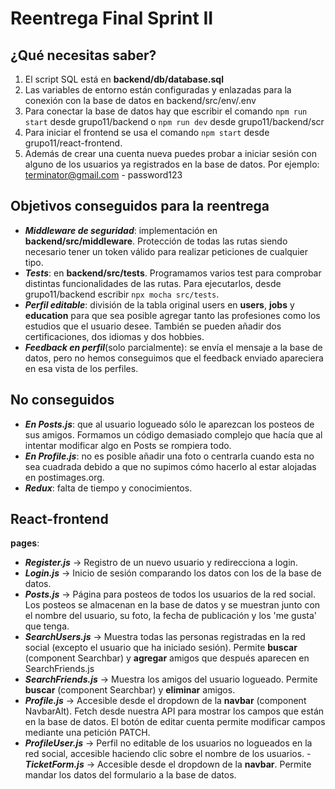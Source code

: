 # Reentrega Final Sprint II

## ¿Qué necesitas saber?

1. El script SQL está en **backend/db/database.sql**
2. Las variables de entorno están configuradas y enlazadas para la conexión con la base de datos en backend/src/env/.env
3. Para conectar la base de datos hay que escribir el comando `npm run start` desde grupo11/backend o `npm run dev` desde grupo11/backend/scr
4. Para iniciar el frontend se usa el comando `npm start` desde grupo11/react-frontend.
5. Además de crear una cuenta nueva puedes probar a iniciar sesión con alguno de los usuarios ya registrados en la base de datos. Por ejemplo: terminator@gmail.com - password123

## Objetivos conseguidos para la reentrega
- ***Middleware de seguridad***: implementación en **backend/src/middleware**. Protección de todas las rutas siendo necesario tener un token válido para realizar peticiones de cualquier tipo.
- ***Tests***: en **backend/src/tests**. Programamos varios test para comprobar distintas funcionalidades de las rutas. Para ejecutarlos, desde grupo11/backend escribir `npx mocha src/tests`.
- ***Perfil editable***: división de la tabla original users en **users**, **jobs** y **education** para que sea posible agregar tanto las profesiones como los estudios que el usuario desee. También se pueden añadir dos certificaciones, dos idiomas y dos hobbies.
- ***Feedback en perfil***(solo parcialmente): se envía el mensaje a la base de datos, pero no hemos conseguimos que el feedback enviado apareciera en esa vista de los perfiles.

## No conseguidos
- ***En Posts.js***: que al usuario logueado sólo le aparezcan los posteos de sus amigos. Formamos un código demasiado complejo que hacía que al intentar modificar algo en Posts se rompiera todo.
- ***En Profile.js***: no es posible añadir una foto o centrarla cuando esta no sea cuadrada debido a que no supimos cómo hacerlo al estar alojadas en postimages.org. 
- ***Redux***: falta de tiempo y conocimientos.

## React-frontend

**pages**:

- ***Register.js*** -> Registro de un nuevo usuario y redirecciona a login.
- ***Login.js*** -> Inicio de sesión comparando los datos con los de la base de datos.
- ***Posts.js*** -> Página para posteos de todos los usuarios de la red social. Los posteos se almacenan en la base de datos y se muestran junto con el nombre del usuario, su foto, la fecha de publicación y los 'me gusta' que tenga.
- ***SearchUsers.js*** -> Muestra todas las personas registradas en la red social (excepto el usuario que ha iniciado sesión). Permite **buscar** (component Searchbar) y **agregar** amigos que después aparecen en SearchFriends.js
- ***SearchFriends.js*** -> Muestra los amigos del usuario logueado. Permite **buscar** (component Searchbar) y **eliminar** amigos.
- ***Profile.js*** -> Accesible desde el dropdown de la **navbar** (component NavbarAlt). Fetch desde nuestra API para mostrar los campos que están en la base de datos. El botón de editar cuenta permite modificar campos mediante una petición PATCH.
- ***ProfileUser.js*** -> Perfil no editable de los usuarios no logueados en la red social, accesible haciendo clic sobre el nombre de los usuarios.
-***TicketForm.js*** -> Accesible desde el dropdown de la **navbar**. Permite mandar los datos del formulario a la base de datos.


